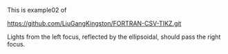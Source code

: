 This is example02 of

https://github.com/LiuGangKingston/FORTRAN-CSV-TIKZ.git

Lights from the left focus, reflected by the ellipsoidal, should pass the right focus.
